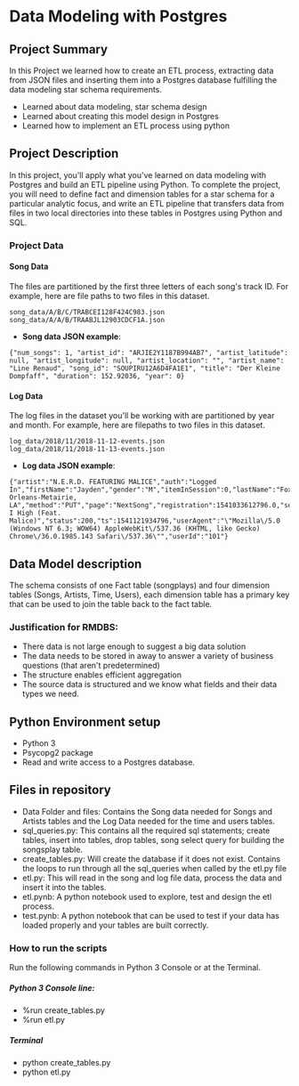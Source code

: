 # Data Modeling with Postgres

## Project Summary

In this Project we learned how to create an ETL process, extracting data from JSON files and inserting them into a Postgres database fulfilling the data modeling star schema requirements.

- Learned about data modeling, star schema design
- Learned about creating this model design in Postgres
- Learned how to implement an ETL process using python


## Project Description

In this project, you'll apply what you've learned on data modeling with Postgres and build an ETL pipeline using Python. To complete the project, you will need to define fact and dimension tables for a star schema for a particular analytic focus, and write an ETL pipeline that transfers data from files in two local directories into these tables in Postgres using Python and SQL.

### Project Data

#### Song Data
The files are partitioned by the first three letters of each song's track ID. For example, here are file paths to two files in this dataset.

```
song_data/A/B/C/TRABCEI128F424C983.json
song_data/A/A/B/TRAABJL12903CDCF1A.json
```
- **Song data JSON example**: 
```
{"num_songs": 1, "artist_id": "ARJIE2Y1187B994AB7", "artist_latitude": null, "artist_longitude": null, "artist_location": "", "artist_name": "Line Renaud", "song_id": "SOUPIRU12A6D4FA1E1", "title": "Der Kleine Dompfaff", "duration": 152.92036, "year": 0}
```

#### Log Data
The log files in the dataset you'll be working with are partitioned by year and month. For example, here are filepaths to two files in this dataset.

```
log_data/2018/11/2018-11-12-events.json
log_data/2018/11/2018-11-13-events.json
```
- **Log data JSON example**: 

```
{"artist":"N.E.R.D. FEATURING MALICE","auth":"Logged In","firstName":"Jayden","gender":"M","itemInSession":0,"lastName":"Fox","length":288.9922,"level":"free","location":"New Orleans-Metairie, LA","method":"PUT","page":"NextSong","registration":1541033612796.0,"sessionId":184,"song":"Am I High (Feat. Malice)","status":200,"ts":1541121934796,"userAgent":"\"Mozilla\/5.0 (Windows NT 6.3; WOW64) AppleWebKit\/537.36 (KHTML, like Gecko) Chrome\/36.0.1985.143 Safari\/537.36\"","userId":"101"}
```

## Data Model description

The schema consists of one Fact table (songplays) and four dimension tables (Songs, Artists, Time, Users), each dimension table has a primary key that can be used to join the table back to the fact table.

### Justification for RMDBS:
- There data is not large enough to suggest a big data solution
- The data needs to be stored in away to answer a variety of business questions (that aren't predetermined)
- The structure enables efficient aggregation
- The source data is structured and we know what fields and their data types we need.


## Python Environment setup

- Python 3 
- Psycopg2 package
- Read and write access to a Postgres database. 

## Files in repository

- Data Folder and files: Contains the Song data needed for Songs and Artists tables and the Log Data needed for the time and users tables.
- sql_queries.py: This contains all the required sql statements; create tables, insert into tables, drop tables, song select query for building the songsplay table.
- create_tables.py: Will create the database if it does not exist. Contains the loops to run through all the sql_queries when called by the etl.py file
- etl.py: This will read in the song and log file data, process the data and insert it into the tables.
- etl.pynb: A python notebook used to explore, test and design the etl process.
- test.pynb: A python notebook that can be used to test if your data has loaded properly and your tables are built correctly.

### How to run the scripts

Run the following commands in Python 3 Console or at the Terminal.

##### Python 3 Console line:
- %run create_tables.py
- %run etl.py

##### Terminal

- python create_tables.py
- python etl.py 
